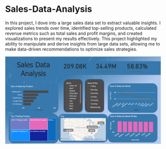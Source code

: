 # Sales-Data-Analysis
In this project, I dove into a large sales data set to extract valuable insights. I explored sales trends over time, identified top-selling products, calculated revenue metrics such as total sales and profit margins, and created visualizations to present my results effectively. This project highlighted my ability to manipulate and derive insights from large data sets, allowing me to make data-driven recommendations to optimize sales strategies.

![image de visualisation](visualisation.png)